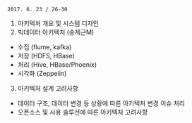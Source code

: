 ```
2017. 6. 23 / 26-30
```

1. 아키텍처 개요 및 시스템 디자인
2. 빅데이터 아키텍처 (송제근M)
- 수집 (flume, kafka)
- 저장 (HDFS, HBase)
- 처리 (Hive, HBase/Phoenix)
- 시각화 (Zeppelin)
3. 아키텍처 설계 고려사항
- 데이터 구조, 데이터 변경 등 상황에 따른 아키텍처 변경 이슈 처리
- 오픈소스 및 사용 솔루션에 따른 아키텍처 고려사항
